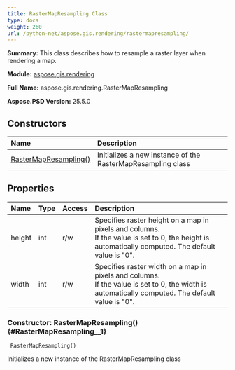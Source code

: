 ```yaml
---
title: RasterMapResampling Class
type: docs
weight: 260
url: /python-net/aspose.gis.rendering/rastermapresampling/
---
```


**Summary:** This class describes how to resample a raster layer when rendering a map.

**Module:** [aspose.gis.rendering](/psd/python-net/aspose.gis.rendering/)

**Full Name:** aspose.gis.rendering.RasterMapResampling

**Aspose.PSD Version:** 25.5.0

## **Constructors**
| **Name** | **Description** |
| :- | :- |
| [RasterMapResampling()](#RasterMapResampling__1) | Initializes a new instance of the RasterMapResampling class |
## **Properties**
| **Name** | **Type** | **Access** | **Description** |
| :- | :- | :- | :- |
| height | int | r/w | Specifies raster height on a map in pixels and columns.<br/>            If the value is set to 0, the height is automatically computed. The default value is "0". |
| width | int | r/w | Specifies raster width on a map in pixels and columns.<br/>            If the value is set to 0, the width is automatically computed. The default value is "0". |


### Constructor: RasterMapResampling() {#RasterMapResampling__1}


```
 RasterMapResampling() 
```

Initializes a new instance of the RasterMapResampling class

